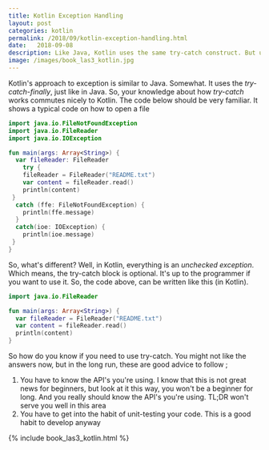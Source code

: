 ```yaml
---
title: Kotlin Exception Handling
layout: post
categories: kotlin
permalink: /2018/09/kotlin-exception-handling.html
date:   2018-09-08 
description: Like Java, Kotlin uses the same try-catch construct. But unlike Java, Kotlin treat all exceptions as unchecked. Hence, try-catch is optional
image: /images/book_las3_kotlin.jpg
---
```


Kotlin's approach to exception is similar to Java. Somewhat. It uses the _try-catch-finally_, just like in Java. So, your knowledge about how _try-catch_ works commutes nicely to Kotlin. The code below should be very familiar. It shows a typical code on how to open a file

```kotlin
import java.io.FileNotFoundException
import java.io.FileReader
import java.io.IOException

fun main(args: Array<String>) {
  var fileReader: FileReader
    try {
    fileReader = FileReader("README.txt")
    var content = fileReader.read()
    println(content)
 }
  catch (ffe: FileNotFoundException) {
    println(ffe.message)
  }
  catch(ioe: IOException) {
    println(ioe.message)
 }
}
```

So, what's different? Well, in Kotlin, everything is an _unchecked exception_. Which means, the try-catch block is optional. It's up to the programmer if you want to use it. So, the code above, can be written like this (in Kotlin).

```kotlin
import java.io.FileReader  

fun main(args: Array<String>) {
  var fileReader = FileReader("README.txt")  
  var content = fileReader.read()  
  println(content)
}
```

So how do you know if you need to use try-catch. You might not like the answers now, but in the long run, these are good advice to follow ;

1. You have to know the API's you're using. I know that this is not great news for beginners, but look at it this way, you won't be a beginner for long. And you really should know the API's you're using. TL;DR won't serve you well in this area
2. You have to get into the habit of unit-testing your code. This is a good habit to develop anyway


{% include book_las3_kotlin.html %}